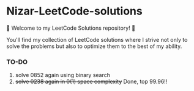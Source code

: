 # Nizar-LeetCode-solutions

🌟 Welcome to my LeetCode Solutions repository! 🚀

You'll find my collection of LeetCode solutions where I strive not only to solve the problems but also to optimize them to the best of my ability.


### TO-DO

 1. solve 0852 again using binary search
 2. ~~solve 0238 again in 0(1) space complexity~~ Done, top 99.96!!

